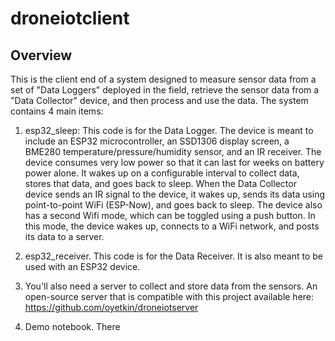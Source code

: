 # droneiotclient

## Overview

This is the client end of a system designed to measure sensor data from a set of "Data Loggers" deployed in the field, retrieve the sensor data from a "Data Collector" device, and then process and use the data. The system contains 4 main items:

1. esp32_sleep: This code is for the Data Logger. The device is meant to include an ESP32 microcontroller, an SSD1306 display screen, a BME280 temperature/pressure/humidity sensor, and an IR receiver. The device consumes very low power so that it can last for weeks on battery power alone. It wakes up on a configurable interval to collect data, stores that data, and goes back to sleep. When the Data Collector device sends an IR signal to the device, it wakes up, sends its data using point-to-point WiFi (ESP-Now), and goes back to sleep.
The device also has a second Wifi mode, which can be toggled using a push button. In this mode, the device wakes up, connects to a WiFi network, and posts its data to a server.  

2. esp32_receiver. This code is for the Data Receiver. It is also meant to be used with an ESP32 device. 

3. You'll also need a server to collect and store data from the sensors. An open-source server that is compatible with this project available here: https://github.com/oyetkin/droneiotserver

4. Demo notebook. There
